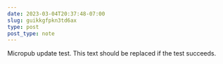 ```yaml
---
date: 2023-03-04T20:37:48-07:00
slug: guikkgfpkn3td6ax
type: post
post_type: note
---
```

Micropub update test. This text should be replaced if the test succeeds.
